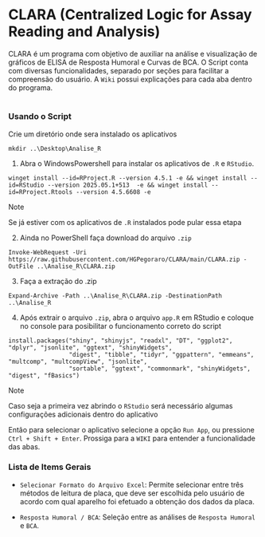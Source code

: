 # CLARA (Centralized Logic for Assay Reading and Analysis)
CLARA é um programa com objetivo de auxiliar na análise e visualização de gráficos de ELISA de Resposta Humoral e Curvas de BCA. O Script conta com diversas funcionalidades, separado por seções para facilitar a compreensão do usuário. A `Wiki` possui explicações para cada aba dentro do programa.
#
### Usando o Script

Crie um diretório onde sera instalado os aplicativos
```
mkdir ..\Desktop\Analise_R
```

1. Abra o WindowsPowershell para instalar os aplicativos de `.R` e `RStudio`.
```
winget install --id=RProject.R --version 4.5.1 -e && winget install --id=RStudio --version 2025.05.1+513  -e && winget install --id=RProject.Rtools --version 4.5.6608 -e
```

>[!NOTE]
>Se já estiver com os aplicativos de `.R` instalados pode pular essa etapa

2. Ainda no PowerShell faça download do arquivo `.zip`
```
Invoke-WebRequest -Uri https://raw.githubusercontent.com/HGPegoraro/CLARA/main/CLARA.zip -OutFile ..\Analise_R\CLARA.zip
```

3. Faça a extração do .zip
```
Expand-Archive -Path ..\Analise_R\CLARA.zip -DestinationPath ..\Analise_R
```

4. Após extrair o arquivo `.zip`, abra o arquivo `app.R` em RStudio e coloque no console para posibilitar o funcionamento correto do script
```
install.packages("shiny", "shinyjs", "readxl", "DT", "ggplot2", "dplyr", "jsonlite", "ggtext", "shinyWidgets",
                 "digest", "tibble", "tidyr", "ggpattern", "emmeans", "multcomp", "multcompView", "jsonlite",
                 "sortable", "ggtext", "commonmark", "shinyWidgets", "digest", "fBasics") 
```
>[!NOTE]
>Caso seja a primeira vez abrindo o `RStudio` será necessário algumas configurações adicionais dentro do aplicativo

Então para selecionar o aplicativo selecione a opção `Run App`, ou pressione `Ctrl + Shift + Enter`. Prossiga para a `WIKI` para entender a funcionalidade das abas.
### Lista de Items Gerais

- `Selecionar Formato do Arquivo Excel`: Permite selecionar entre três métodos de leitura de placa, que deve ser escolhida pelo usuário de acordo com qual aparelho foi efetuado a obtenção dos dados da placa.

- `Resposta Humoral / BCA`: Seleção entre as análises de `Resposta Humoral` e `BCA`.
